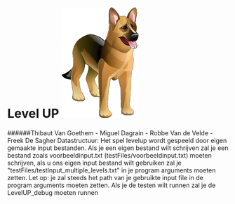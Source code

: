 # Level UP ![alt text](./res/sprites/dog.png)
######Thibaut Van Goethem - Miguel Dagrain - Robbe Van de Velde - Freek De Sagher
Datastructuur: 
Het spel levelup wordt gespeeld door eigen gemaakte input bestanden. Als je een eigen bestand wilt schrijven zal je een bestand zoals voorbeeldinput.txt (testFiles/voorbeeldinput.txt) moeten schrijven, als u ons eigen input bestand wilt gebruiken zal je "testFiles/testInput_multiple_levels.txt" in je program arguments moeten zetten. Let op: je zal steeds het path van je gebruikte input file in de program arguments moeten zetten. Als je de testen wilt runnen zal je de LevelUP_debug moeten runnen


